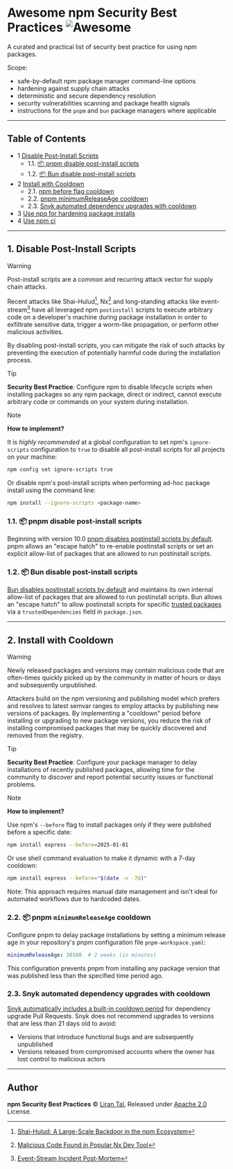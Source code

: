 # Awesome npm Security Best Practices ![Awesome](https://cdn.rawgit.com/sindresorhus/awesome/d7305f38d29fed78fa85652e3a63e154dd8e8829/media/badge.svg)

A curated and practical list of security best practice for using npm packages.

Scope:
- safe-by-default npm package manager command-line options
- hardening against supply chain attacks
- deterministic and secure dependency resolution
- security vulnerabilities scanning and package health signals
- instructions for the `pnpm` and `bun` package managers where applicable

---

## Table of Contents

- 1 [Disable Post-Install Scripts](#1-disable-post-install-scripts)
  - 1.1. [📦 pnpm disable post-install scripts](#11--pnpm-disable-post-install-scripts)
  - 1.2. [📦 Bun disable post-install scripts](#12--bun-disable-post-install-scripts)
- 2 [Install with Cooldown](#2-install-with-cooldown)
  - 2.1. [npm before flag cooldown](#21-npm-before-flag-cooldown)
  - 2.2. [pnpm minimumReleaseAge cooldown](#22-pnpm-minimumreleaseage-cooldown)
  - 2.3. [Snyk automated dependency upgrades with cooldown](#23-snyk-automated-dependency-upgrades-with-cooldown)
- 3 [Use npq for hardening package installs](#3-use-npq-for-hardening-package-installs)
- 4 [Use npm ci](#4-use-npm-ci)

---

## 1. Disable Post-Install Scripts

> [!WARNING]
> Post-install scripts are a common and recurring attack vector for supply chain attacks.

Recent attacks like Shai-Hulud[^1], Nx[^2] and long-standing attacks like event-stream[^3] have all leveraged npm `postinstall` scripts to execute arbitrary code on a developer's machine during package installation in order to exfiltrate sensitive data, trigger a worm-like propagation, or perform other malicious activities.

By disabling post-install scripts, you can mitigate the risk of such attacks by preventing the execution of potentially harmful code during the installation process.

> [!TIP]
> **Security Best Practice**: Configure npm to disable lifecycle scripts when installing packages so any npm package, direct or indirect, cannot execute arbitrary code or commands on your system during installation.

> [!NOTE]
> **How to implement?**
> 
> It is *highly recommended* at a global configuration to set npm's `ignore-scripts` configuration to `true` to disable all post-install scripts for all projects on your machine:
> ```bash
> npm config set ignore-scripts true
> ```
>
> Or disable npm's post-install scripts when performing ad-hoc package install using the command line:
> ```bash
> npm install --ignore-scripts <package-name>
> ```

### 1.1. 📦 pnpm disable post-install scripts

Beginning with version 10.0 [pnpm disables postinstall scripts by default](https://pnpm.io/supply-chain-security). pnpm allows an "escape hatch" to re-enable postinstall scripts or set an explicit allow-list of packages that are allowed to run postinstall scripts.

### 1.2. 📦 Bun disable post-install scripts

[Bun disables postinstall scripts by default](https://bun.com/docs/install/lifecycle) and maintains its own internal allow-list of packages that are allowed to run postinstall scripts. Bun allows an "escape hatch" to allow postinstall scripts for specific [trusted packages](https://bun.com/docs/install/lifecycle#trusteddependencies) via a `trustedDependencies` field in `package.json`.

---

## 2. Install with Cooldown

> [!WARNING]
> Newly released packages and versions may contain malicious code that are often-times quickly picked up by the community in matter of hours or days and subsequently unpublished.

Attackers build on the npm versioning and publishing model which prefers and resolves to latest semvar ranges to employ attacks by publishing new versions of packages. By implementing a "cooldown" period before installing or upgrading to new package versions, you reduce the risk of installing compromised packages that may be quickly discovered and removed from the registry.

> [!TIP]
> **Security Best Practice**: Configure your package manager to delay installations of recently published packages, allowing time for the community to discover and report potential security issues or functional problems.

> [!NOTE]
> **How to implement?**
> 
> Use npm's `--before` flag to install packages only if they were published before a specific date:
> ```bash
> npm install express --before=2025-01-01
> ```
>
> Or use shell command evaluation to make it dynamic with a 7-day cooldown:
> ```bash
> npm install express --before="$(date -v -7d)"
> ```
>
> Note: This approach requires manual date management and isn't ideal for automated workflows due to hardcoded dates.

### 2.2. 📦 pnpm `minimumReleaseAge` cooldown

Configure pnpm to delay package installations by setting a minimum release age in your repository's pnpm configuration file `pnpm-workspace.yaml`:

```yaml
minimumReleaseAge: 20160  # 2 weeks (in minutes)
```

This configuration prevents pnpm from installing any package version that was published less than the specified time period ago.

### 2.3. Snyk automated dependency upgrades with cooldown

[Snyk automatically includes a built-in cooldown period](https://docs.snyk.io/scan-with-snyk/pull-requests/snyk-pull-or-merge-requests/upgrade-dependencies-with-automatic-prs-upgrade-prs/upgrade-open-source-dependencies-with-automatic-prs#automatic-dependency-upgrade-prs) for dependency upgrade Pull Requests. Snyk does not recommend upgrades to versions that are less than 21 days old to avoid:

- Versions that introduce functional bugs and are subsequently unpublished
- Versions released from compromised accounts where the owner has lost control to malicious actors

---

## Author

**npm Security Best Practices** © [Liran Tal](https://github.com/lirantal), Released under [Apache 2.0](./LICENSE) License.

[^1]: [Shai-Hulud: A Large-Scale Backdoor in the npm Ecosystem](https://snyk.io/blog/embedded-malicious-code-in-tinycolor-and-ngx-bootstrap-releases-on-npm/)
[^2]: [Malicious Code Found in Popular Nx Dev Tool](https://snyk.io/blog/weaponizing-ai-coding-agents-for-malware-in-the-nx-malicious-package/)
[^3]: [Event-Stream Incident Post-Mortem](https://snyk.io/blog/a-post-mortem-of-the-malicious-event-stream-backdoor/)
